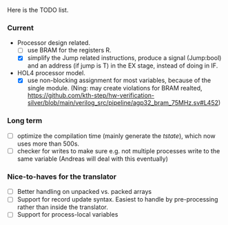 Here is the TODO list.

### Current
- Processor design related.
  - [ ] use BRAM for the registers R.
  - [x] simplify the Jump related instructions, produce a signal (Jump:bool) and an address (if jump is T) in the EX stage, instead of doing in IF.
 
- HOL4 processor model.
  - [x] use non-blocking assignment for most variables, because of the single module. (Ning: may create violations for BRAM realted, https://github.com/kth-step/hw-verification-silver/blob/main/verilog_src/pipeline/agp32_bram_75MHz.sv#L452) 

### Long term
- [ ] optimize the compilation time (mainly generate the *tstate*), which now uses more than 500s.
- [ ] checker for writes to make sure e.g. not multiple processes write to the same variable (Andreas will deal with this eventually)

### Nice-to-haves for the translator
- [ ] Better handling on unpacked vs. packed arrays
- [ ] Support for record update syntax. Easiest to handle by pre-processing rather than inside the translator.
- [ ] Support for process-local variables
